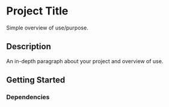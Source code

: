 # Project Title

Simple overview of use/purpose.

## Description

An in-depth paragraph about your project and overview of use.

## Getting Started

### Dependencies
